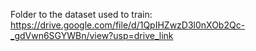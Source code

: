 Folder to the dataset used to train:
https://drive.google.com/file/d/1QpIHZwzD3l0nXOb2Qc-_gdVwn6SGYWBn/view?usp=drive_link
